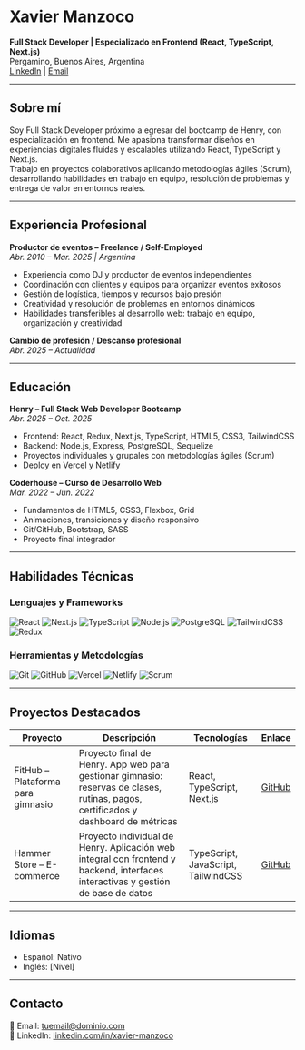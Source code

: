 # Xavier Manzoco

**Full Stack Developer | Especializado en Frontend (React, TypeScript, Next.js)**  
Pergamino, Buenos Aires, Argentina  
[LinkedIn](https://www.linkedin.com/in/xavier-manzoco-870aa2242/) | [Email](mailto:tuemail@dominio.com)  

---

## Sobre mí
Soy Full Stack Developer próximo a egresar del bootcamp de Henry, con especialización en frontend. Me apasiona transformar diseños en experiencias digitales fluidas y escalables utilizando React, TypeScript y Next.js.  
Trabajo en proyectos colaborativos aplicando metodologías ágiles (Scrum), desarrollando habilidades en trabajo en equipo, resolución de problemas y entrega de valor en entornos reales.  

---

## Experiencia Profesional

**Productor de eventos – Freelance / Self-Employed**  
*Abr. 2010 – Mar. 2025 | Argentina*  
- Experiencia como DJ y productor de eventos independientes  
- Coordinación con clientes y equipos para organizar eventos exitosos  
- Gestión de logística, tiempos y recursos bajo presión  
- Creatividad y resolución de problemas en entornos dinámicos  
- Habilidades transferibles al desarrollo web: trabajo en equipo, organización y creatividad  

**Cambio de profesión / Descanso profesional**  
*Abr. 2025 – Actualidad*  

---

## Educación

**Henry – Full Stack Web Developer Bootcamp**  
*Abr. 2025 – Oct. 2025*  
- Frontend: React, Redux, Next.js, TypeScript, HTML5, CSS3, TailwindCSS  
- Backend: Node.js, Express, PostgreSQL, Sequelize  
- Proyectos individuales y grupales con metodologías ágiles (Scrum)  
- Deploy en Vercel y Netlify  

**Coderhouse – Curso de Desarrollo Web**  
*Mar. 2022 – Jun. 2022*  
- Fundamentos de HTML5, CSS3, Flexbox, Grid  
- Animaciones, transiciones y diseño responsivo  
- Git/GitHub, Bootstrap, SASS  
- Proyecto final integrador  

---

## Habilidades Técnicas

### Lenguajes y Frameworks
![React](https://img.shields.io/badge/React-61DAFB?style=for-the-badge&logo=react&logoColor=black)
![Next.js](https://img.shields.io/badge/Next.js-000000?style=for-the-badge&logo=next.js&logoColor=white)
![TypeScript](https://img.shields.io/badge/TypeScript-3178C6?style=for-the-badge&logo=typescript&logoColor=white)
![Node.js](https://img.shields.io/badge/Node.js-339933?style=for-the-badge&logo=nodedotjs&logoColor=white)
![PostgreSQL](https://img.shields.io/badge/PostgreSQL-336791?style=for-the-badge&logo=postgresql&logoColor=white)
![TailwindCSS](https://img.shields.io/badge/TailwindCSS-38B2AC?style=for-the-badge&logo=tailwind-css&logoColor=white)
![Redux](https://img.shields.io/badge/Redux-764ABC?style=for-the-badge&logo=redux&logoColor=white)

### Herramientas y Metodologías
![Git](https://img.shields.io/badge/Git-F05032?style=for-the-badge&logo=git&logoColor=white)
![GitHub](https://img.shields.io/badge/GitHub-181717?style=for-the-badge&logo=github&logoColor=white)
![Vercel](https://img.shields.io/badge/Vercel-000000?style=for-the-badge&logo=vercel&logoColor=white)
![Netlify](https://img.shields.io/badge/Netlify-00C7B7?style=for-the-badge&logo=netlify&logoColor=white)
![Scrum](https://img.shields.io/badge/Scrum-007ACC?style=for-the-badge&logo=azuredevops&logoColor=white)

---

## Proyectos Destacados

| Proyecto | Descripción | Tecnologías | Enlace |
|----------|-------------|------------|--------|
| FitHub – Plataforma para gimnasio | Proyecto final de Henry. App web para gestionar gimnasio: reservas de clases, rutinas, pagos, certificados y dashboard de métricas | React, TypeScript, Next.js | [GitHub](https://github.com/fithubhenry/fithub-front) |
| Hammer Store – E-commerce | Proyecto individual de Henry. Aplicación web integral con frontend y backend, interfaces interactivas y gestión de base de datos | TypeScript, JavaScript, TailwindCSS | [GitHub](https://m4-62-8nq8.vercel.app) |

---

## Idiomas
- Español: Nativo  
- Inglés: [Nivel]  

---

## Contacto
📧 Email: tuemail@dominio.com  
🔗 LinkedIn: [linkedin.com/in/xavier-manzoco](https://www.linkedin.com/in/xavier-manzoco-870aa2242/)  
